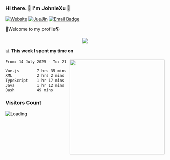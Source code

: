 ### Hi there. 👋 I'm JohnieXu :lemon:

[![Website](https://img.shields.io/badge/-Website-c14438?style=flat-square&logo=w&logoColor=white)](https://johniexu.github.io/)
[![JueJin](https://img.shields.io/badge/-JueJin-c14438?style=flat-square&logo=j&logoColor=white)](https://juejin.cn/user/2277843822444958)
[![Email Badge](https://img.shields.io/badge/-Email-c14438?style=flat-square&logo=Email&logoColor=white&link=mailto:281910378@qq.com)](mailto:281910378@qq.com)

🚀Welcome to my profile🌎

<center>
<img align='center' src="https://images.unsplash.com/photo-1690689636978-90d0f3592791?ixlib=rb-4.0.3&ixid=M3wxMjA3fDB8MHxwaG90by1wYWdlfHx8fGVufDB8fHx8fA%3D%3D&auto=format&fit=crop&w=2070&q=80">
</center>

📊 **This week I spent my time on**

<img align='right' width="300" src="https://github-readme-stats.vercel.app/api?username=JohnieXu&show_icons=true&title_color=fff&icon_color=79ff97&text_color=9f9f9f&bg_color=151515&count_private=true">

<!--START_SECTION:waka-->

```txt
From: 14 July 2025 - To: 21 July 2025

Vue.js        7 hrs 35 mins   █████████████░░░░░░░░░░░░   52.27 %
XML           2 hrs 2 mins    ███▓░░░░░░░░░░░░░░░░░░░░░   14.11 %
TypeScript    1 hr 17 mins    ██▒░░░░░░░░░░░░░░░░░░░░░░   08.89 %
Java          1 hr 12 mins    ██░░░░░░░░░░░░░░░░░░░░░░░   08.36 %
Bash          49 mins         █▒░░░░░░░░░░░░░░░░░░░░░░░   05.70 %
```

<!--END_SECTION:waka-->

### Visitors Count
<img align="left" src = "https://profile-counter.glitch.me/JohnieXu/count.svg" alt ="Loading">
